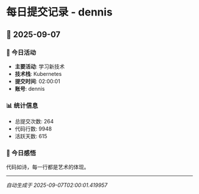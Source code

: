 # 每日提交记录 - dennis

## 📅 2025-09-07

### 🎯 今日活动
- **主要活动**: 学习新技术
- **技术栈**: Kubernetes
- **提交时间**: 02:00:01
- **账号**: dennis

### 📊 统计信息
- 总提交次数: 264
- 代码行数: 9948
- 活跃天数: 615

### 💭 今日感悟
代码如诗，每一行都是艺术的体现。

---
*自动生成于 2025-09-07T02:00:01.419957*
